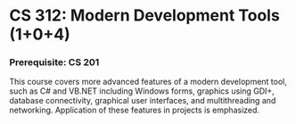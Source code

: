 # CS 312: Modern Development Tools (1+0+4)
### Prerequisite: CS 201
This course covers more advanced features of a modern development tool, such as C# and
VB.NET including Windows forms, graphics using GDI+, database connectivity, graphical
user interfaces, and multithreading and networking. Application of these features in projects is
emphasized.
